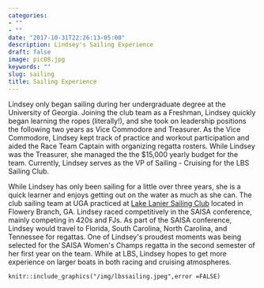 ```yaml
---
categories:
- ""
- ""
date: "2017-10-31T22:26:13-05:00"
description: Lindsey's Sailing Experience
draft: false
image: pic08.jpg
keywords: ""
slug: sailing
title: Sailing Experience
---
```


Lindsey only began sailing during her undergraduate degree at the University of Georgia. Joining the club team as a Freshman, Lindsey quickly began learning the ropes (literally!), and she took on leadership positions the following two years as Vice Commodore and Treasurer. As the Vice Commodore, Lindsey kept track of practice and workout participation and aided the Race Team Captain with organizing regatta rosters. While Lindsey was the Treasurer, she managed the the $15,000 yearly budget for the team. Currently, Lindsey serves as the VP of Sailing - Cruising for the LBS Sailing Club. 

While Lindsey has only been sailing for a little over three years, she is a quick learner and enjoys getting out on the water as much as she can. The club sailing team at UGA practiced at [Lake Lanier Sailing Club](<https://www.llsc.com/>) located in Flowery Branch, GA. Lindsey raced competitively in the SAISA conference, mainly competing in 420s and FJs. As part of the SAISA conference, Lindsey would travel to Florida, South Carolina, North Carolina, and Tennessee for regattas. One of Lindsey's proudest moments was being selected for the SAISA Women's Champs regatta in the second semester of her first year on the team. While at LBS, Lindsey hopes to get more experience on larger boats in both racing and cruising atmospheres.

```{r}
knitr::include_graphics("/img/lbssailing.jpeg",error =FALSE)
```
